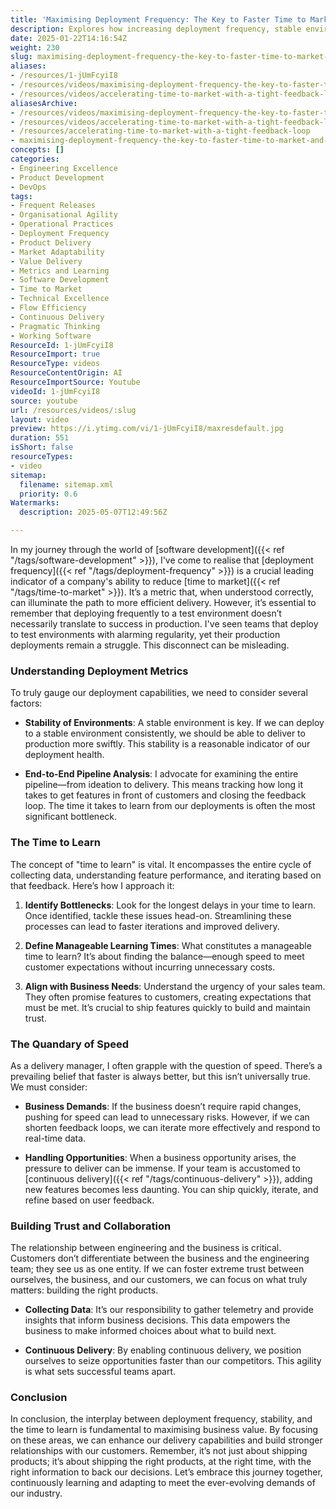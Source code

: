 ```yaml
---
title: 'Maximising Deployment Frequency: The Key to Faster Time to Market and Business Success'
description: Explores how increasing deployment frequency, stable environments, and fast feedback loops improve software delivery, reduce time to market, and align with business goals.
date: 2025-01-22T14:16:54Z
weight: 230
slug: maximising-deployment-frequency-the-key-to-faster-time-to-market-and-business-success
aliases:
- /resources/1-jUmFcyiI8
- /resources/videos/maximising-deployment-frequency-the-key-to-faster-time-to-market-and-business-success
- /resources/videos/accelerating-time-to-market-with-a-tight-feedback-loop
aliasesArchive:
- /resources/videos/maximising-deployment-frequency-the-key-to-faster-time-to-market-and-business-success
- /resources/videos/accelerating-time-to-market-with-a-tight-feedback-loop
- /resources/accelerating-time-to-market-with-a-tight-feedback-loop
- maximising-deployment-frequency-the-key-to-faster-time-to-market-and-business-success
concepts: []
categories:
- Engineering Excellence
- Product Development
- DevOps
tags:
- Frequent Releases
- Organisational Agility
- Operational Practices
- Deployment Frequency
- Product Delivery
- Market Adaptability
- Value Delivery
- Metrics and Learning
- Software Development
- Time to Market
- Technical Excellence
- Flow Efficiency
- Continuous Delivery
- Pragmatic Thinking
- Working Software
ResourceId: 1-jUmFcyiI8
ResourceImport: true
ResourceType: videos
ResourceContentOrigin: AI
ResourceImportSource: Youtube
videoId: 1-jUmFcyiI8
source: youtube
url: /resources/videos/:slug
layout: video
preview: https://i.ytimg.com/vi/1-jUmFcyiI8/maxresdefault.jpg
duration: 551
isShort: false
resourceTypes:
- video
sitemap:
  filename: sitemap.xml
  priority: 0.6
Watermarks:
  description: 2025-05-07T12:49:56Z

---
```

In my journey through the world of [software development]({{< ref "/tags/software-development" >}}), I've come to realise that [deployment frequency]({{< ref "/tags/deployment-frequency" >}}) is a crucial leading indicator of a company's ability to reduce [time to market]({{< ref "/tags/time-to-market" >}}). It’s a metric that, when understood correctly, can illuminate the path to more efficient delivery. However, it’s essential to remember that deploying frequently to a test environment doesn’t necessarily translate to success in production. I've seen teams that deploy to test environments with alarming regularity, yet their production deployments remain a struggle. This disconnect can be misleading.

### Understanding Deployment Metrics

To truly gauge our deployment capabilities, we need to consider several factors:

- **Stability of Environments**: A stable environment is key. If we can deploy to a stable environment consistently, we should be able to deliver to production more swiftly. This stability is a reasonable indicator of our deployment health.
  
- **End-to-End Pipeline Analysis**: I advocate for examining the entire pipeline—from ideation to delivery. This means tracking how long it takes to get features in front of customers and closing the feedback loop. The time it takes to learn from our deployments is often the most significant bottleneck.

### The Time to Learn

The concept of "time to learn" is vital. It encompasses the entire cycle of collecting data, understanding feature performance, and iterating based on that feedback. Here’s how I approach it:

1. **Identify Bottlenecks**: Look for the longest delays in your time to learn. Once identified, tackle these issues head-on. Streamlining these processes can lead to faster iterations and improved delivery.

2. **Define Manageable Learning Times**: What constitutes a manageable time to learn? It’s about finding the balance—enough speed to meet customer expectations without incurring unnecessary costs. 

3. **Align with Business Needs**: Understand the urgency of your sales team. They often promise features to customers, creating expectations that must be met. It’s crucial to ship features quickly to build and maintain trust.

### The Quandary of Speed

As a delivery manager, I often grapple with the question of speed. There’s a prevailing belief that faster is always better, but this isn’t universally true. We must consider:

- **Business Demands**: If the business doesn’t require rapid changes, pushing for speed can lead to unnecessary risks. However, if we can shorten feedback loops, we can iterate more effectively and respond to real-time data.

- **Handling Opportunities**: When a business opportunity arises, the pressure to deliver can be immense. If your team is accustomed to [continuous delivery]({{< ref "/tags/continuous-delivery" >}}), adding new features becomes less daunting. You can ship quickly, iterate, and refine based on user feedback.

### Building Trust and Collaboration

The relationship between engineering and the business is critical. Customers don’t differentiate between the business and the engineering team; they see us as one entity. If we can foster extreme trust between ourselves, the business, and our customers, we can focus on what truly matters: building the right products.

- **Collecting Data**: It’s our responsibility to gather telemetry and provide insights that inform business decisions. This data empowers the business to make informed choices about what to build next.

- **Continuous Delivery**: By enabling continuous delivery, we position ourselves to seize opportunities faster than our competitors. This agility is what sets successful teams apart.

### Conclusion

In conclusion, the interplay between deployment frequency, stability, and the time to learn is fundamental to maximising business value. By focusing on these areas, we can enhance our delivery capabilities and build stronger relationships with our customers. Remember, it’s not just about shipping products; it’s about shipping the right products, at the right time, with the right information to back our decisions. Let’s embrace this journey together, continuously learning and adapting to meet the ever-evolving demands of our industry.
